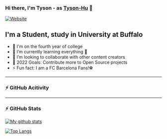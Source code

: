 ### Hi there, I'm Tyson - as [Tyson-Hu][website] 👋

[![Website](https://img.shields.io/website?label=Tianzhe.me&style=for-the-badge&url=https%3A%2F%2Ftianzhe.me)](https://tianzhe.me)


## I'm a Student, study in University at Buffalo

- 🔭 I'm on the fourth year of college
- 🌱 I’m currently learning everything 🤣
- 👯 I’m looking to collaborate with other content creators
- 🥅 2022 Goals: Contribute more to Open Source projects
- ⚡ Fun fact: I am a FC Barcelona Fans!⚽️

---

### ⚡️ GitHub Acitivity
<!--START_SECTION:activity-->
<!--END_SECTION:activity-->

---

### ⚡️ GitHub Stats

[![My github stats](https://github-readme-stats.vercel.app/api?username=Tyson-Hu&count_private=true&show_icons=true&bg_color=30,FA897B,FFDD94&title_color=FF6347&text_color=FFFFF0&icon_color=FFD700)](https://github.com/Tyson-Hu)

[![Top Langs](https://github-readme-stats.vercel.app/api/top-langs/?username=Tyson-Hu&layout=compact)]([https://github.com/anuraghazra/github-readme-stats](https://github.com/Tyson-Hu))



[website]: https://github.com/Tyson-Hu

